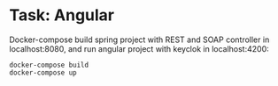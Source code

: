 # Task: Angular

Docker-compose build spring project with REST 
and SOAP controller in localhost:8080, 
and run angular project with keyclok in localhost:4200:
```
docker-compose build
docker-compose up
```